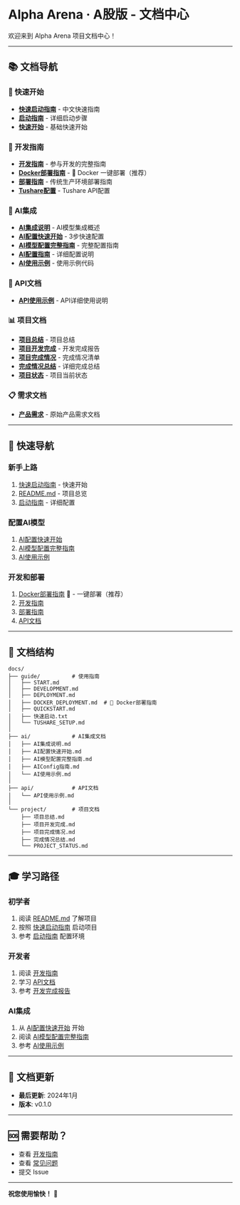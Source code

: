 # Alpha Arena · A股版 - 文档中心

欢迎来到 Alpha Arena 项目文档中心！

---

## 📚 文档导航

### 🚀 快速开始

- **[快速启动指南](guide/快速启动.txt)** - 中文快速指南
- **[启动指南](guide/START.md)** - 详细启动步骤
- **[快速开始](guide/QUICKSTART.md)** - 基础快速开始

### 📖 开发指南

- **[开发指南](guide/DEVELOPMENT.md)** - 参与开发的完整指南
- **[Docker部署指南](guide/DOCKER_DEPLOYMENT.md)** - 🐳 Docker 一键部署（推荐）
- **[部署指南](guide/DEPLOYMENT.md)** - 传统生产环境部署指南
- **[Tushare配置](guide/TUSHARE_SETUP.md)** - Tushare API配置

### 🤖 AI集成

- **[AI集成说明](ai/AI集成说明.md)** - AI模型集成概述
- **[AI配置快速开始](ai/AI配置快速开始.md)** - 3步快速配置
- **[AI模型配置完整指南](ai/AI模型配置完整指南.md)** - 完整配置指南
- **[AI配置指南](ai/AIConfig指南.md)** - 详细配置说明
- **[AI使用示例](ai/AI使用示例.md)** - 使用示例代码

### 🔌 API文档

- **[API使用示例](api/API使用示例.md)** - API详细使用说明

### 📊 项目文档

- **[项目总结](project/项目总结.md)** - 项目总结
- **[项目开发完成](project/项目开发完成.md)** - 开发完成报告
- **[项目完成情况](project/项目完成情况.md)** - 完成情况清单
- **[完成情况总结](project/完成情况总结.md)** - 详细完成总结
- **[项目状态](project/PROJECT_STATUS.md)** - 项目当前状态

### 📋 需求文档

- **[产品需求](requirements/README.md)** - 原始产品需求文档

---

## 🎯 快速导航

### 新手上路

1. [快速启动指南](guide/快速启动.txt) - 快速开始
2. [README.md](../README.md) - 项目总览
3. [启动指南](guide/START.md) - 详细配置

### 配置AI模型

1. [AI配置快速开始](ai/AI配置快速开始.md)
2. [AI模型配置完整指南](ai/AI模型配置完整指南.md)
3. [AI使用示例](ai/AI使用示例.md)

### 开发和部署

1. [Docker部署指南](guide/DOCKER_DEPLOYMENT.md) 🐳 - 一键部署（推荐）
2. [开发指南](guide/DEVELOPMENT.md)
3. [部署指南](guide/DEPLOYMENT.md)
4. [API文档](api/API使用示例.md)

---

## 📁 文档结构

```
docs/
├── guide/          # 使用指南
│   ├── START.md
│   ├── DEVELOPMENT.md
│   ├── DEPLOYMENT.md
│   ├── DOCKER_DEPLOYMENT.md  # 🐳 Docker部署指南
│   ├── QUICKSTART.md
│   ├── 快速启动.txt
│   └── TUSHARE_SETUP.md
│
├── ai/             # AI集成文档
│   ├── AI集成说明.md
│   ├── AI配置快速开始.md
│   ├── AI模型配置完整指南.md
│   ├── AIConfig指南.md
│   └── AI使用示例.md
│
├── api/            # API文档
│   └── API使用示例.md
│
└── project/        # 项目文档
    ├── 项目总结.md
    ├── 项目开发完成.md
    ├── 项目完成情况.md
    ├── 完成情况总结.md
    └── PROJECT_STATUS.md
```

---

## 🎓 学习路径

### 初学者

1. 阅读 [README.md](../README.md) 了解项目
2. 按照 [快速启动指南](guide/快速启动.txt) 启动项目
3. 参考 [启动指南](guide/START.md) 配置环境

### 开发者

1. 阅读 [开发指南](guide/DEVELOPMENT.md)
2. 学习 [API文档](api/API使用示例.md)
3. 参考 [开发完成报告](project/项目开发完成.md)

### AI集成

1. 从 [AI配置快速开始](ai/AI配置快速开始.md) 开始
2. 阅读 [AI模型配置完整指南](ai/AI模型配置完整指南.md)
3. 参考 [AI使用示例](ai/AI使用示例.md)

---

## 📝 文档更新

- **最后更新**: 2024年1月
- **版本**: v0.1.0

---

## 🆘 需要帮助？

- 查看 [开发指南](guide/DEVELOPMENT.md)
- 查看 [常见问题](../README.md#常见问题)
- 提交 Issue

---

**祝您使用愉快！** 🚀

